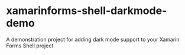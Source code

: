 # xamarinforms-shell-darkmode-demo
A demonstration project for adding dark mode support to your Xamarin Forms Shell project
